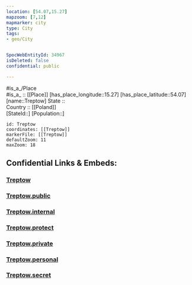 ```yaml
---
location: [54.07,15.27] 
mapzoom: [7,12] 
mapmarker: city 
type: City
tags:
- geo/City


SpocWebEntityId: 34967
isDeleted: false
confidential: public

---
```

#is_a_/Place  
#is_a_ :: [[Place]] 
[has_place_longitude::15.27] 
[has_place_latitude::54.07] 
[name::Treptow] 
State ::  
Country :: [[Poland]]  
[StateId::] 
[Population::] 



```leaflet
id: Treptow
coordinates: [[Treptow]] 
markerFile: [[Treptow]] 
defaultZoom: 11 
maxZoom: 18
```


## Confidential Links & Embeds: 

### [Treptow](/_Standards/Earth/Continent/Europe/Europe~East/Poland/Provinces~Poland/West_Pomeranian/City/Treptow.md) 

### [Treptow.public](/_public/Earth/Continent/Europe/Europe~East/Poland/Provinces~Poland/West_Pomeranian/City/Treptow.public.md) 

### [Treptow.internal](/_internal/Earth/Continent/Europe/Europe~East/Poland/Provinces~Poland/West_Pomeranian/City/Treptow.internal.md) 

### [Treptow.protect](/_protect/Earth/Continent/Europe/Europe~East/Poland/Provinces~Poland/West_Pomeranian/City/Treptow.protect.md) 

### [Treptow.private](/_private/Earth/Continent/Europe/Europe~East/Poland/Provinces~Poland/West_Pomeranian/City/Treptow.private.md) 

### [Treptow.personal](/_personal/Earth/Continent/Europe/Europe~East/Poland/Provinces~Poland/West_Pomeranian/City/Treptow.personal.md) 

### [Treptow.secret](/_secret/Earth/Continent/Europe/Europe~East/Poland/Provinces~Poland/West_Pomeranian/City/Treptow.secret.md)

